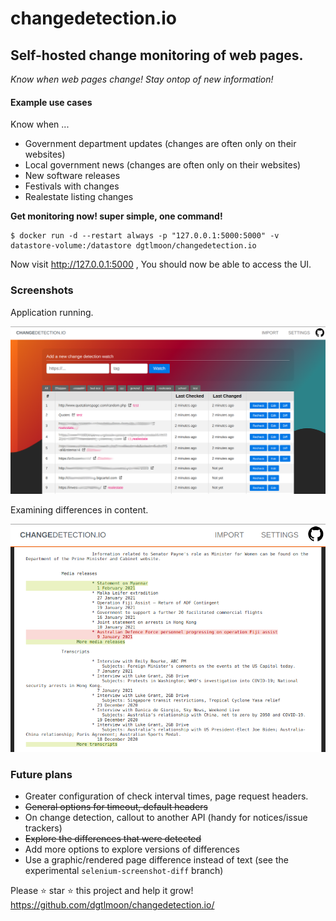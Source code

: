 #  changedetection.io

## Self-hosted change monitoring of web pages.

_Know when web pages change! Stay ontop of new information!_


#### Example use cases

Know when ...

- Government department updates (changes are often only on their websites)
- Local government news (changes are often only on their websites)
- New software releases 
- Festivals with changes
- Realestate listing changes


**Get monitoring now! super simple, one command!**

```
$ docker run -d --restart always -p "127.0.0.1:5000:5000" -v datastore-volume:/datastore dgtlmoon/changedetection.io
```  

Now visit http://127.0.0.1:5000 , You should now be able to access the UI.

  
### Screenshots

Application running.

![Self-hosted web page change monitoring application screenshot](screenshot.png?raw=true "Self-hosted web page change monitoring screenshot")

Examining differences in content.

![Self-hosted web page change monitoring context difference screenshot](screenshot-diff.png?raw=true "Self-hosted web page change monitoring context difference screenshot")

### Future plans

- Greater configuration of check interval times, page request headers.
- ~~General options for timeout, default headers~~
- On change detection, callout to another API (handy for notices/issue trackers)
- ~~Explore the differences that were detected~~ 
- Add more options to explore versions of differences
- Use a graphic/rendered page difference instead of text (see the experimental `selenium-screenshot-diff` branch)

 
Please :star: star :star: this project and help it grow! https://github.com/dgtlmoon/changedetection.io/
